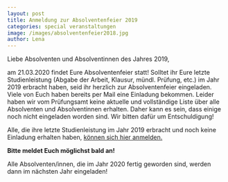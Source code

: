 ```yaml
---
layout: post
title: Anmeldung zur Absolventenfeier 2019
categories: special veranstaltungen
image: /images/absolventenfeier2018.jpg
author: Lena
---
```


Liebe Absolventen und Absolventinnen des Jahres 2019,

am 21.03.2020 findet Eure Absolventenfeier statt! Solltet ihr Eure letzte Studienleistung (Abgabe der Arbeit, Klausur, mündl. Prüfung, etc.) im Jahr 2019 erbracht haben, seid ihr herzlich zur Absolventenfeier eingeladen. Viele von Euch haben bereits per Mail eine Einladung bekommen. Leider haben wir vom Prüfungsamt keine aktuelle und vollständige Liste über alle Absolventen und Absolventinnen erhalten. Daher kann es sein, dass einige noch nicht eingeladen worden sind. Wir bitten dafür um Entschuldigung! 

Alle, die ihre letzte Studienleistung im Jahr 2019 erbracht und noch keine Einladung erhalten haben, [können sich hier anmelden.](https://registration.pep-dortmund.org/events/1/registration/)

**Bitte meldet Euch möglichst bald an!**

Alle Absolventen/innen, die im Jahr 2020 fertig geworden sind, werden dann im nächsten Jahr eingeladen!

